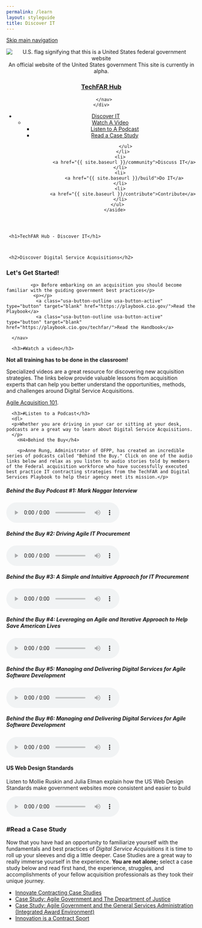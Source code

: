 ```yaml
---
permalink: /learn
layout: styleguide
title: Discover IT
---
```

<link rel="stylesheet" href="/dist/css/main.css">
<link rel="stylesheet" href="/dist/css/google-fonts.css">
<script src="/dist/js/components.js"></script>


<a class="skipnav" href="#main-content">Skip main navigation</a>

<header class="usa-site-header" role="banner">

  <div class="usa-disclaimer">
    <div class="usa-grid">
      <span class="usa-disclaimer-official">
        <img class="usa-flag_icon" alt="U.S. flag signifying that this is a United States federal government website" src="{{ site.baseurl }}/dist/img/us_flag_small.png">
        An official website of the United States government
      </span>
      <span class="usa-disclaimer-stage">This site is currently in alpha. </span>
    </div>
  </div>


  <section class="usa-banner">
    <div class="usa-grid">
      <nav class="usa-site-navbar">
        <div class="logo">
          <h1>
            <a accesskey="1" title="Home" aria-label="Home" href="{{ site.baseurl }}/">TechFAR Hub</a>
          </h1>
        </div>

      </nav>
    </div>
  </section>


<aside class="sidenav">
 <div class="usa-grid">
    <aside class="usa-width-one-third">
      <ul class="usa-sidenav-list">
        <li>
          <a class="usa-current" href="{{ site.baseurl }}/learn">Discover IT</a>
         <ul class="usa-sidenav-sub_list Discover IT-sublist">
       <li>
            <a href="{{ site.baseurl }}/learn/#watch a video">Watch A Video</a>
            <ul class="usa-sidenav-sub_list">
              <li>
                <a href="{{ site.baseurl }}/learn/#listen to a podcast">Listen to A Podcast</a>
              </li>
              <li>
                <a href="{{ site.baseurl }}/learn/#read a case study">Read a Case Study</a>
              </li>
             
            </ul>
          </li>
        <li>
           <a href="{{ site.baseurl }}/community">Discuss IT</a>
        </li>
        <li>
           <a href="{{ site.baseurl }}/build">Do IT</a>
        </li>
        <li>
          <a href="{{ site.baseurl }}/contribute">Contribute</a>
        </li>
      </ul>
    </aside>
  </div>
</aside>
  
</header>
<div class="main-content" role="main">
  <section class="usa-section">
    <div class="usa-grid">

     <h1>TechFAR Hub - Discover IT</h1>


 
     <h2>Discover Digital Service Acquisitions</h2>
       

<h3> <strong>Let's Get Started!</strong></h3>

         
             <p> Before embarking on an acquisition you should become familiar with the guiding government best practices</p>
              <p></p>
               <a class="usa-button-outline usa-button-active" type="button" target="blank" href="https://playbook.cio.gov/">Read the Playbook</a>
               <a class="usa-button-outline usa-button-active" type="button" target="blank" href="https://playbook.cio.gov/techfar/">Read the Handbook</a>
</div>

   <section class="usa-banner">
    <div class="usa-grid">
      <nav>
       
      </nav>
 <div class="usa-banner-content" id="main-content">

	  <h3>#Watch a video</h3>
<P> <strong>Not all training has to be done in the classroom!</strong></p>
<p>Specialized videos are a great resource for discovering new acquisition strategies. The links below provide valuable lessons from acquisition experts that can help you better understand the opportunities, methods, and challenges around Digital Service Acquisitions. </P>
<p><a target="blank" href="https://www.fai.gov/media_library/items/show/81/">Agile Acquisition 101</a>.
</p>

	  <h3>#Listen to a Podcast</h3>
	  <dl>
	  <p>Whether you are driving in your car or sitting at your desk, podcasts are a great way to learn about Digital Service Acquisitions. 
	  </p>
	    <H4>Behind the Buy</h4>
	    
	    <p>Anne Rung, Administrator of OFPP, has created an incredible series of podcasts called "Behind the Buy." Click on one of the audio links below and relax as you listen to audio stories told by members of the Federal acquisition workforce who have successfully executed best practice IT contracting strategies from the TechFAR and Digital Services Playbook to help their agency meet its mission.</p>
<p>	    
<h5>Behind the Buy Podcast #1: Mark Naggar Interview</h5>
<audio controls="controls">  
   <source src="https://www.fai.gov/drupal/sites/default/files/audio/030815Podcast.mp3" />  
   <source src="https://www.fai.gov/drupal/sites/default/files/audio/030815Podcast.mp3" />  
</audio> 

<h5>Behind the Buy #2: Driving Agile IT Procurement</h5>
<audio controls="controls">  
   <source src="https://www.fai.gov/drupal/sites/default/files/audio/041615Podcast.mp3" />  
   <source src="https://www.fai.gov/drupal/sites/default/files/audio/041615Podcast.mp3" />  
</audio> 

<h5>Behind the Buy #3: A Simple and Intuitive Approach for IT Procurement</h5>
<audio controls="controls">  
   <source src="https://www.whitehouse.gov/sites/default/files/audio/behind_the_buy_may2015.mp3" />  
   <source src="https://www.whitehouse.gov/sites/default/files/audio/behind_the_buy_may2015.mp3" />  
</audio>

<h5>Behind the Buy #4: Leveraging an Agile and Iterative Approach to Help Save American Lives</h5>
<audio controls="controls">  
   <source src="https://www.fai.gov/drupal/sites/default/files/audio/2015behind_the_buy_podcast4.mp3" />  
   <source src="https://www.fai.gov/drupal/sites/default/files/audio/2015behind_the_buy_podcast4.mp3" />  
</audio>

<h5>Behind the Buy #5: Managing and Delivering Digital Services for Agile Software Development</h5>
<audio controls="controls">  
   <source src="https://www.whitehouse.gov/sites/default/files/audio/mp3/behind_the_buy_podcast5.mp3" />  
   <source src="https://www.whitehouse.gov/sites/default/files/audio/mp3/behind_the_buy_podcast5.mp3" />  
</audio>

<h5>Behind the Buy #6: Managing and Delivering Digital Services for Agile Software Development</h5>
<audio controls="controls">  
   <source src="https://www.whitehouse.gov/sites/default/files/audio/mp3/behind_the_buy_podcast6.mp3" />  
   <source src="https://www.whitehouse.gov/sites/default/files/audio/mp3/behind_the_buy_podcast6.mp3" />  
</audio>

<h4>US Web Design Standards</h4>
<p>Listen to Mollie Ruskin and Julia Elman explain how the US Web Design Standards make government websites more consistent and easier to build</p>

<audio controls="controls">  
   <source src="http://hwcdn.libsyn.com/p/3/4/c/34cc68d31f31177b/Responsive_Web_Design_64_-_U.S._Digital_Service.mp3?c_id=10372902&expiration=1455051806&hwt=a804010813361627dad194e66e8f7a39" />  
   <source src="http://hwcdn.libsyn.com/p/3/4/c/34cc68d31f31177b/Responsive_Web_Design_64_-_U.S._Digital_Service.mp3?c_id=10372902&expiration=1455051806&hwt=a804010813361627dad194e66e8f7a39" />  
</audio>
</p>
	  <h3>#Read a Case Study</h3>
	  <dl>
	  <p>Now that you have had an opportunity to familiarize yourself with the fundamentals and best practices of <em>Digital Service Acquisitions</em> it is time to roll up your sleeves and dig a little deeper. Case Studies are a great way to really immerse yourself in the experience. <strong>You are not alone;</strong> select a case study below and read first hand, the experience, struggles, and accomplishments of your fellow acquisition professionals as they took their unique journey.
<p>	   <ul>
	   <li><a target="blank" href="https://www.whitehouse.gov/sites/default/files/microsites/ostp/innovative_contracting_case_studies_2014_-_august.pdf">Innovate Contracting Case Studies</a></li>
	   <li><a target="blank" href="http://www.agilegovleaders.org/case-studies/doj/">Case Study: Agile Government and The Department of Justice</a></li>
	   <li><a target="blank" href="http://www.agilegovleaders.org/case-studies/gsa/">Case Study: Agile Government and the General Services Administration (Integrated Award Environment)</a></li>
	     <li><a target="blank" href="/assets/Innovation_is_a_Contract_Sport__Ways_that_agencies_can_achieve_innovative_outcomes_through_acquisitions-2016%2002%2006.pdf">Innovation is a Contract Sport</a></li>
	    </dl>
	  </ul></div></P>
</section>

      
